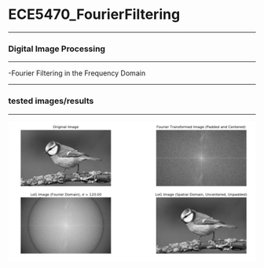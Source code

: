 # ECE5470_FourierFiltering
-------------------------------------------
### Digital Image Processing
-------------------------------------------
-Fourier Filtering in the Frequency Domain

-------------------------------------------
### tested images/results
-------------------------------------------

<img src="https://github.com/iruminii/ECE5470_FourierFiltering/blob/master/ff.PNG">
